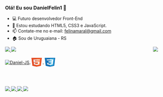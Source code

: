 ### Olá! Eu sou DanielFelin1 👋

- 💻 Futuro desenvolvedor Front-End
- 🌱 Estou estudando HTML5, CSS3 e JavaScript.
- 📫 Contate-me no e-mail: felinamaral@gmail.com
- 🏠 Sou de Uruguaiana - RS

<div>
  <img align="right" src="https://pbs.twimg.com/media/FdxchjVWABAai4F?format=png&name=240x240">
</div>

<div>
  <a href="https://github.com/DanielFelin1">
  <img widht="50%" src="https://github-readme-stats.vercel.app/api?username=DanielFelin1&show_icons=true&theme=dark&include_all_commits=true&count_private=true"/> 
  <img widht="42%" src="https://github-readme-stats.vercel.app/api/top-langs/?username=DanielFelin1&layout=compact&langs_count=7&theme=dark">
  
</div><br>

<div>
   <img align="center" alt="Daniel-JS" height="30" widht="40" src="https://cdn.jsdelivr.net/gh/devicons/devicon/icons/javascript/javascript-original.svg">
   <img align="center" alt="Daniel-HTML" height="30" width="40" src="https://raw.githubusercontent.com/devicons/devicon/master/icons/html5/html5-original.svg">
   <img align="center" alt="Daniel-CSS" height="30" width="40" src="https://raw.githubusercontent.com/devicons/devicon/master/icons/css3/css3-original.svg">
</div><br> 

##
<div style="display: inline_block"><br>
   <a href="https://www.instagram.com/daniel.alexandrefelin/" target="_blank"><img src="https://img.shields.io/badge/-Instagram-%23E4405F?style=for-the-badge&logo=instagram&logoColor=white" target="_blank"</a>
   <a href="mailto:felinamaral@gmail.com/" target="_blank"><img src="https://img.shields.io/badge/-Gmail-%23333?style=for-the-badge&logo=gmail&logoColor=white"</a>
   <a href="https://www.facebook.com/daniel.felin.1/" target="_blank"><img src="https://img.shields.io/badge/Facebook-1877F2?style=for-the-badge&logo=facebook&logoColor=white"</a>
   <a href="https://twitter.com/daniel_felin" target="_blank"><img src="https://img.shields.io/badge/Twitter-1DA1F2?style=for-the-badge&logo=twitter&logoColor=white"</a>
 </div>
